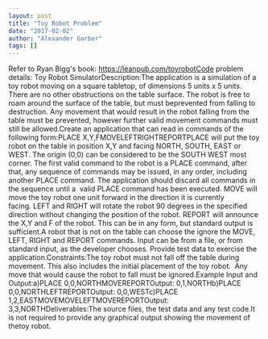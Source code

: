 ```yaml
---
layout: post
title: "Toy Robot Problem"
date: "2017-02-02"
author: "Alexander Garber"
tags: []
---
```


Refer to Ryan Bigg's book: https://leanpub.com/toyrobotCode problem details: Toy Robot SimulatorDescription:The application is a simulation of a toy robot moving on a square tabletop, of dimensions 5 units x 5 units. There are no other obstructions on the table surface. The robot is free to roam around the surface of the table, but must beprevented from falling to destruction. Any movement that would result in the robot falling from the table must be prevented, however further valid movement commands must still be allowed.Create an application that can read in commands of the following form:PLACE X,Y,FMOVELEFTRIGHTREPORTPLACE will put the toy robot on the table in position X,Y and facing NORTH, SOUTH, EAST or WEST. The origin (0,0) can be considered to be the SOUTH WEST most corner. The first valid command to the robot is a PLACE command, after that, any sequence of commands may be issued, in any order, including another PLACE command. The application should discard all commands in the sequence until a  valid PLACE command has been executed. MOVE will move the toy robot one unit forward in the direction it is currently facing. LEFT and RIGHT will rotate the robot 90 degrees in the specified direction without changing the position of the robot. REPORT will announce the X,Y and F of the robot. This can be in any form, but standard output is sufficient.A robot that is not on the table can choose the ignore the MOVE, LEFT, RIGHT and REPORT commands. Input can be from a file, or from standard input, as the developer chooses. Provide test data to exercise the application.Constraints:The toy robot must not fall off the table during movement. This also includes the initial placement of the toy robot.  Any move that would cause the robot to fall must be ignored.Example Input and Output:a)PLACE 0,0,NORTHMOVEREPORTOutput: 0,1,NORTHb)PLACE 0,0,NORTHLEFTREPORTOutput: 0,0,WESTc)PLACE 1,2,EASTMOVEMOVELEFTMOVEREPORTOutput: 3,3,NORTHDeliverables:The source files, the test data and any test code.It is not required to provide any graphical output showing the movement of thetoy robot.